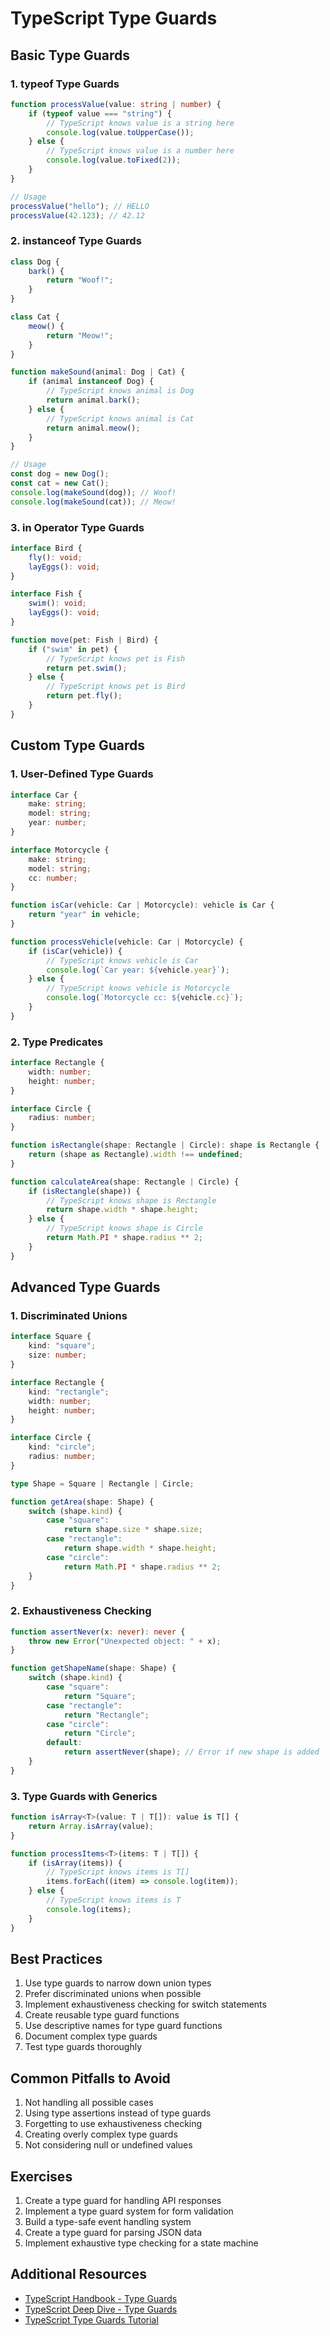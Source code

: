 # TypeScript Type Guards

## Basic Type Guards

### 1. typeof Type Guards

```typescript
function processValue(value: string | number) {
	if (typeof value === "string") {
		// TypeScript knows value is a string here
		console.log(value.toUpperCase());
	} else {
		// TypeScript knows value is a number here
		console.log(value.toFixed(2));
	}
}

// Usage
processValue("hello"); // HELLO
processValue(42.123); // 42.12
```

### 2. instanceof Type Guards

```typescript
class Dog {
	bark() {
		return "Woof!";
	}
}

class Cat {
	meow() {
		return "Meow!";
	}
}

function makeSound(animal: Dog | Cat) {
	if (animal instanceof Dog) {
		// TypeScript knows animal is Dog
		return animal.bark();
	} else {
		// TypeScript knows animal is Cat
		return animal.meow();
	}
}

// Usage
const dog = new Dog();
const cat = new Cat();
console.log(makeSound(dog)); // Woof!
console.log(makeSound(cat)); // Meow!
```

### 3. in Operator Type Guards

```typescript
interface Bird {
	fly(): void;
	layEggs(): void;
}

interface Fish {
	swim(): void;
	layEggs(): void;
}

function move(pet: Fish | Bird) {
	if ("swim" in pet) {
		// TypeScript knows pet is Fish
		return pet.swim();
	} else {
		// TypeScript knows pet is Bird
		return pet.fly();
	}
}
```

## Custom Type Guards

### 1. User-Defined Type Guards

```typescript
interface Car {
	make: string;
	model: string;
	year: number;
}

interface Motorcycle {
	make: string;
	model: string;
	cc: number;
}

function isCar(vehicle: Car | Motorcycle): vehicle is Car {
	return "year" in vehicle;
}

function processVehicle(vehicle: Car | Motorcycle) {
	if (isCar(vehicle)) {
		// TypeScript knows vehicle is Car
		console.log(`Car year: ${vehicle.year}`);
	} else {
		// TypeScript knows vehicle is Motorcycle
		console.log(`Motorcycle cc: ${vehicle.cc}`);
	}
}
```

### 2. Type Predicates

```typescript
interface Rectangle {
	width: number;
	height: number;
}

interface Circle {
	radius: number;
}

function isRectangle(shape: Rectangle | Circle): shape is Rectangle {
	return (shape as Rectangle).width !== undefined;
}

function calculateArea(shape: Rectangle | Circle) {
	if (isRectangle(shape)) {
		// TypeScript knows shape is Rectangle
		return shape.width * shape.height;
	} else {
		// TypeScript knows shape is Circle
		return Math.PI * shape.radius ** 2;
	}
}
```

## Advanced Type Guards

### 1. Discriminated Unions

```typescript
interface Square {
	kind: "square";
	size: number;
}

interface Rectangle {
	kind: "rectangle";
	width: number;
	height: number;
}

interface Circle {
	kind: "circle";
	radius: number;
}

type Shape = Square | Rectangle | Circle;

function getArea(shape: Shape) {
	switch (shape.kind) {
		case "square":
			return shape.size * shape.size;
		case "rectangle":
			return shape.width * shape.height;
		case "circle":
			return Math.PI * shape.radius ** 2;
	}
}
```

### 2. Exhaustiveness Checking

```typescript
function assertNever(x: never): never {
	throw new Error("Unexpected object: " + x);
}

function getShapeName(shape: Shape) {
	switch (shape.kind) {
		case "square":
			return "Square";
		case "rectangle":
			return "Rectangle";
		case "circle":
			return "Circle";
		default:
			return assertNever(shape); // Error if new shape is added
	}
}
```

### 3. Type Guards with Generics

```typescript
function isArray<T>(value: T | T[]): value is T[] {
	return Array.isArray(value);
}

function processItems<T>(items: T | T[]) {
	if (isArray(items)) {
		// TypeScript knows items is T[]
		items.forEach((item) => console.log(item));
	} else {
		// TypeScript knows items is T
		console.log(items);
	}
}
```

## Best Practices

1. Use type guards to narrow down union types
2. Prefer discriminated unions when possible
3. Implement exhaustiveness checking for switch statements
4. Create reusable type guard functions
5. Use descriptive names for type guard functions
6. Document complex type guards
7. Test type guards thoroughly

## Common Pitfalls to Avoid

1. Not handling all possible cases
2. Using type assertions instead of type guards
3. Forgetting to use exhaustiveness checking
4. Creating overly complex type guards
5. Not considering null or undefined values

## Exercises

1. Create a type guard for handling API responses
2. Implement a type guard system for form validation
3. Build a type-safe event handling system
4. Create a type guard for parsing JSON data
5. Implement exhaustive type checking for a state machine

## Additional Resources

- [TypeScript Handbook - Type Guards](https://www.typescriptlang.org/docs/handbook/advanced-types.html#type-guards-and-differentiating-types)
- [TypeScript Deep Dive - Type Guards](https://basarat.gitbook.io/typescript/type-system/typeguard)
- [TypeScript Type Guards Tutorial](https://www.typescriptlang.org/docs/handbook/2/narrowing.html)
